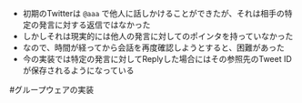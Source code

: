 
- 初期のTwitterは `@aaa` で他人に話しかけることができたが、それは相手の特定の発言に対する返信ではなかった
- しかしそれは現実的には他人の発言に対してのポインタを持っていなかった
- なので、時間が経ってから会話を再度確認しようとすると、困難があった
- 今の実装では特定の発言に対してReplyした場合にはその参照先のTweet IDが保存されるようになっている

#グループウェアの実装
